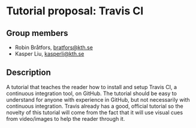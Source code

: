 # Tutorial proposal: Travis CI

## Group members
- Robin Bråtfors, bratfors@kth.se
- Kasper Liu, kasperli@kth.se

## Description
A tutorial that teaches the reader how to install and setup Travis CI, a continuous integration tool, on GitHub. The tutorial should be easy to understand for anyone with experience in GitHub, but not necessarily with continuous integration. Travis already has a good, official tutorial so the novelty of this tutorial will come from the fact that it will use visual cues from video/images to help the reader through it.
